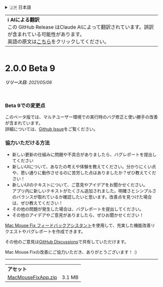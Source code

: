 <details>
<summary>🇯🇵 日本語</summary>

[🇬🇧 English (GitHub)](https://github.com/noah-nuebling/mac-mouse-fix/releases/tag/2.0.0-Beta-9)\
[🇦🇩 Català](https://redirect.macmousefix.com/?target=mmf-release&tag=2.0.0-Beta-9&locale=ca)\
[🇩🇪 Deutsch](https://redirect.macmousefix.com/?target=mmf-release&tag=2.0.0-Beta-9&locale=de)\
[🇪🇸 Español](https://redirect.macmousefix.com/?target=mmf-release&tag=2.0.0-Beta-9&locale=es)\
[🇫🇷 Français](https://redirect.macmousefix.com/?target=mmf-release&tag=2.0.0-Beta-9&locale=fr)\
[🇮🇩 Indonesia](https://redirect.macmousefix.com/?target=mmf-release&tag=2.0.0-Beta-9&locale=id)\
[🇮🇹 Italiano](https://redirect.macmousefix.com/?target=mmf-release&tag=2.0.0-Beta-9&locale=it)\
[🇭🇺 Magyar](https://redirect.macmousefix.com/?target=mmf-release&tag=2.0.0-Beta-9&locale=hu)\
[🇳🇱 Nederlands](https://redirect.macmousefix.com/?target=mmf-release&tag=2.0.0-Beta-9&locale=nl)\
[🇵🇱 Polski](https://redirect.macmousefix.com/?target=mmf-release&tag=2.0.0-Beta-9&locale=pl)\
[🇧🇷 Português (Brasil)](https://redirect.macmousefix.com/?target=mmf-release&tag=2.0.0-Beta-9&locale=pt-BR)\
[🇵🇹 Português (Portugal)](https://redirect.macmousefix.com/?target=mmf-release&tag=2.0.0-Beta-9&locale=pt-PT)\
[🇷🇴 Română](https://redirect.macmousefix.com/?target=mmf-release&tag=2.0.0-Beta-9&locale=ro)\
[🇸🇪 Svenska](https://redirect.macmousefix.com/?target=mmf-release&tag=2.0.0-Beta-9&locale=sv)\
[🇻🇳 Tiếng Việt](https://redirect.macmousefix.com/?target=mmf-release&tag=2.0.0-Beta-9&locale=vi)\
[🇹🇷 Türkçe](https://redirect.macmousefix.com/?target=mmf-release&tag=2.0.0-Beta-9&locale=tr)\
[🇨🇿 Čeština](https://redirect.macmousefix.com/?target=mmf-release&tag=2.0.0-Beta-9&locale=cs)\
[🇬🇷 Ελληνικά](https://redirect.macmousefix.com/?target=mmf-release&tag=2.0.0-Beta-9&locale=el)\
[🇷🇺 Русский](https://redirect.macmousefix.com/?target=mmf-release&tag=2.0.0-Beta-9&locale=ru)\
[🇺🇦 Українська](https://redirect.macmousefix.com/?target=mmf-release&tag=2.0.0-Beta-9&locale=uk)\
[🇮🇱 עברית](https://redirect.macmousefix.com/?target=mmf-release&tag=2.0.0-Beta-9&locale=he)\
[🇸🇦 العربية](https://redirect.macmousefix.com/?target=mmf-release&tag=2.0.0-Beta-9&locale=ar)\
[🇮🇳 हिन्दी](https://redirect.macmousefix.com/?target=mmf-release&tag=2.0.0-Beta-9&locale=hi)\
[🇹🇭 ไทย](https://redirect.macmousefix.com/?target=mmf-release&tag=2.0.0-Beta-9&locale=th)\
[🇨🇳 中文 (简体)](https://redirect.macmousefix.com/?target=mmf-release&tag=2.0.0-Beta-9&locale=zh-Hans)\
[🇨🇳 中文 (繁體)](https://redirect.macmousefix.com/?target=mmf-release&tag=2.0.0-Beta-9&locale=zh-Hant)\
[🇭🇰 中文（香港)](https://redirect.macmousefix.com/?target=mmf-release&tag=2.0.0-Beta-9&locale=zh-HK)\
**🇯🇵 日本語**\
[🇰🇷 한국어](https://redirect.macmousefix.com/?target=mmf-release&tag=2.0.0-Beta-9&locale=ko)\
[Help translate Mac Mouse Fix to different languages!](https://github.com/noah-nuebling/mac-mouse-fix/discussions/731)
</details>
<table align=><td>
<b>ℹ️ AIによる翻訳</b><br>
この GitHub Release はClaude AIによって翻訳されています。誤訳が含まれている可能性があります。<br>
英語の原文は<a href="https://github.com/noah-nuebling/mac-mouse-fix/releases/tag/2.0.0-Beta-9">こちら</a>をクリックしてください。
</td></table>

<table></table>

# 2.0.0 Beta 9
***リリース日:** 2021/05/06*

<br>

### Beta 9での変更点

このベータ版では、マルチユーザー環境での実行時のバグ修正と使い勝手の改善が含まれています。\
詳細については、[Github Issue](https://github.com/noah-nuebling/mac-mouse-fix/issues/93)をご覧ください。

### 協力いただける方法

- 新しい更新の仕組みに問題や不具合がありましたら、バグレポートを提出してください
- 新しいUIについて、あなたの考えや体験を教えてください。分かりにくい点や、思い通りに動作させるのに苦労した点はありましたか？ぜひ教えてください！
- 新しいUIのテキストについて、ご意見やアイデアをお聞かせください。\
   アプリ内に新しいテキストがたくさん追加されました。明確さとシンプルさのバランスが取れているか確認したいと思います。改善点を見つけた場合は、ぜひ教えてください！
- その他の問題が発生した場合は、バグレポートを提出してください。
- その他のアイデアやご意見がありましたら、ぜひお聞かせください！

[Mac Mouse Fix フィードバックアシスタント](https://github.com/noah-nuebling/mac-mouse-fix/issues/new/choose)を使用して、充実した機能改善リクエストやバグレポートを作成できます。

その他のご意見は[GitHub Discussions](https://github.com/noah-nuebling/mac-mouse-fix/discussions/82)で共有していただけます。

Mac Mouse Fixの改善にご協力いただき、ありがとうございます！ :)

---

<table align="start">
<tr>
    <td colspan=2>
        <b>アセット</b>
    </td>
</tr>
<tr>
    <td><a href="https://github.com/noah-nuebling/mac-mouse-fix/releases/download/2.0.0-Beta-9/MacMouseFixApp.zip">MacMouseFixApp.zip</a></td>
    <td>3.1 MB</td>
</tr>
</table>